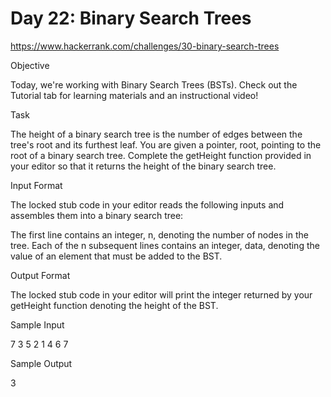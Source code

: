 # Day 22: Binary Search Trees

https://www.hackerrank.com/challenges/30-binary-search-trees

Objective 

Today, we're working with Binary Search Trees (BSTs). Check out the Tutorial tab for learning materials and an instructional video!

Task 

The height of a binary search tree is the number of edges between the tree's root and its furthest leaf. You are given a pointer, root, pointing to the root of a binary search tree. Complete the getHeight function provided in your editor so that it returns the height of the binary search tree.

Input Format

The locked stub code in your editor reads the following inputs and assembles them into a binary search tree: 

The first line contains an integer, n, denoting the number of nodes in the tree. 
Each of the n subsequent lines contains an integer, data, denoting the value of an element that must be added to the BST.

Output Format

The locked stub code in your editor will print the integer returned by your getHeight function denoting the height of the BST.

Sample Input

7
3
5
2
1
4
6
7

Sample Output

3